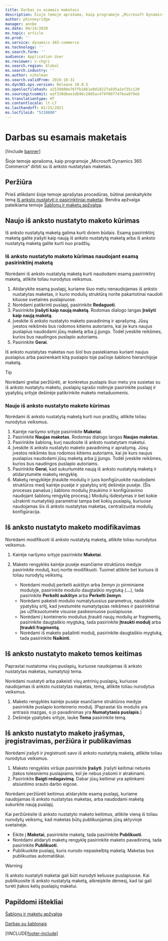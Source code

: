 ```yaml
---
title: Darbas su esamais maketais
description: Šioje temoje aprašoma, kaip programoje „Microsoft Dynamics 365 Commerce“ dirbti su iš anksto nustatytais maketais.
author: phinneyridge
manager: annbe
ms.date: 04/14/2020
ms.topic: article
ms.prod: ''
ms.service: dynamics-365-commerce
ms.technology: ''
ms.search.form: ''
audience: Application User
ms.reviewer: v-chgri
ms.search.region: Global
ms.search.industry: ''
ms.author: niholman
ms.search.validFrom: 2019-10-31
ms.dyn365.ops.version: Release 10.0.5
ms.openlocfilehash: a2539880e76ffb1861e0d18227a935a2ef35c120
ms.sourcegitcommit: eaf330dbee1db96c20d5ac479f007747bea079eb
ms.translationtype: HT
ms.contentlocale: lt-LT
ms.lasthandoff: 02/15/2021
ms.locfileid: "5210880"
---
```

# <a name="work-with-preset-layouts"></a>Darbas su esamais maketais


[!include [banner](includes/banner.md)]

Šioje temoje aprašoma, kaip programoje „Microsoft Dynamics 365 Commerce“ dirbti su iš anksto nustatytais maketais.

## <a name="overview"></a>Peržiūra

Prieš atlikdami šioje temoje aprašytas procedūras, būtinai perskaitykite temą [Iš anksto nustatyti ir pasirinktiniai maketai](templates-layouts-overview.md#preset-and-custom-layouts). Bendra apžvalga pateikiama temoje [Šablonų ir maketų apžvalga](templates-layouts-overview.md).

## <a name="create-a-new-preset-layout"></a>Naujo iš anksto nustatyto maketo kūrimas

Iš anksto nustatytą maketą galima kurti dviem būdais. Esamą pasirinktinį maketą galite įrašyti kaip naują iš anksto nustatytą maketą arba iš anksto nustatytą maketą galite kurti nuo pradžių.

### <a name="create-a-preset-layout-from-an-existing-custom-layout"></a>Iš anksto nustatyto maketo kūrimas naudojant esamą pasirinktinį maketą

Norėdami iš anksto nustatytą maketą kurti naudodami esamą pasirinktinį maketą, atlikite toliau nurodytus veiksmus.

1. Atidarykite esamą puslapį, kuriame šiuo metu nenaudojamas iš anksto nustatytas maketas, ir kurio modulių struktūrą norite pakartotinai naudoti kituose svetainės puslapiuose.
1. Norėdami patikrinti puslapį, pasirinkite **Redaguoti**.
1. Pasirinkite **Įrašyti kaip naują maketą**. Rodomas dialogo langas **Įrašyti kaip naują maketą**.
1. Įveskite iš anksto nustatyto maketo pavadinimą ir aprašymą. Jūsų įvestos reikšmės bus rodomos kitiems autoriams, kai jie kurs naujus puslapius naudodami jūsų maketą arba jį įjungs. Todėl įveskite reikšmes, kurios bus naudingos puslapio autoriams.
1. Pasirinkite **Gerai**.

Iš anksto nustatytas maketas nuo šiol bus pasiekiamas kuriant naujus puslapius arba pasirenkant kitą puslapio toje pačioje šablono hierarchijoje maketą.

> [!TIP]
> Norėdami greitai peržiūrėti, ar konkretus puslapis šiuo metu yra susietas su iš anksto nustatytu maketu, puslapių sąrašo rodinyje pasirinkite puslapį ir ypatybių srityje dešinėje patikrinkite maketo metaduomenis.

### <a name="create-a-new-preset-layout"></a>Naujo iš anksto nustatyto maketo kūrimas

Norėdami iš anksto nustatytą maketą kurti nuo pradžių, atlikite toliau nurodytus veiksmus.

1. Kairėje naršymo srityje pasirinkite **Maketai**.
1. Pasirinkite **Naujas maketas**. Rodomas dialogo langas **Naujas maketas**.
1. Pasirinkite šabloną, kurį naudosite iš anksto nustatytam maketui.
1. Įveskite iš anksto nustatyto maketo pavadinimą ir aprašymą. Jūsų įvestos reikšmės bus rodomos kitiems autoriams, kai jie kurs naujus puslapius naudodami jūsų maketą arba jį įjungs. Todėl įveskite reikšmes, kurios bus naudingos puslapio autoriams.
1. Pasirinkite **Gerai**, kad sukurtumėte naują iš anksto nustatytą maketą ir atidarytumėte maketų rengyklę.
1. Maketų rengyklėje įtraukite modulių ir juos konfigūruokite naudodami struktūros medį kairėje pusėje ir ypatybių sritį dešinėje pusėje. (Šis procesas panašus į šablono modulių įtraukimo ir konfigūravimo naudojant šablonų rengyklę procesą.) Modulių išdėstymas ir bet kokie užrakinti numatytieji parametrai tampa bet kokių puslapių, kuriuose naudojamas šis iš anksto nustatytas maketas, centralizuota modulių konfigūracija.

## <a name="modify-a-preset-layout"></a>Iš anksto nustatyto maketo modifikavimas

Norėdami modifikuoti iš anksto nustatytą maketą, atlikite toliau nurodytus veiksmus.

1. Kairėje naršymo srityje pasirinkite **Maketai**.
1. Maketo rengyklės kairėje pusėje esančiame struktūros medyje pasirinkite modulį, kurį norite modifikuoti. Tuomet atlikite bet kuriuos iš toliau nurodytų veiksmų.

    - Norėdami modulį perkelti aukštyn arba žemyn jo pirminiame modulyje, pasirinkite modulio daugtaškio mygtuką (**...**), tada pasirinkite **Perkelti aukštyn** arba **Perkelti žemyn**.
    - Norėdami pakeisti modulio numatytuosius parametrus, naudokite ypatybių sritį, kad įvestumėte numatytąsias reikšmes ir pasirinktinai jas užfiksuotumėte visuose paskesniuose puslapiuose.
    - Norėdami į konteinerio modulius įtraukti naujų modulių ar fragmentų, pasirinkite daugtaškio mygtuką, tada pasirinkite **Įtraukti modulį** arba **Įtraukti fragmentą**.
    - Norėdami iš maketo pašalinti modulį, pasirinkite daugtaškio mygtuką, tada pasirinkite **Naikinti**.

## <a name="change-a-preset-layout-theme"></a>Iš anksto nustatyto maketo temos keitimas

Paprastai nustatoma visų puslapių, kuriuose naudojamas iš anksto nustatytas maketas, numatytoji tema.

Norėdami nustatyti arba pakeisti visų antrinių puslapių, kuriuose naudojamas iš anksto nustatytas maketas, temą, atlikite toliau nurodytus veiksmus.

1. Maketo rengyklės kairėje pusėje esančiame struktūros medyje pasirinkite puslapio konteinerio modulį. (Paprastai šis modulis yra antrasis mazgas, o jo pavadinimas yra **Numatytasis puslapis**.)
1. Dešinėje ypatybės srityje, lauke **Tema** pasirinkite temą.

## <a name="save-check-in-preview-and-publish-a-preset-layout"></a>Iš anksto nustatyto maketo įrašymas, įregistravimas, peržiūra ir publikavimas

Norėdami įrašyti ir įregistruoti savo iš anksto nustatytą maketą, atlikite toliau nurodytus veiksmus.

1. Maketo rengyklės viršuje pasirinkite **Įrašyti**. Įrašyti keitimai neturės įtakos tolesniems puslapiams, kol jie nebus įrašomi ir atrakinami.
1. Pasirinkite **Baigti redagavimą**. Dabar jūsų keitimai yra aptinkami atsiuntimo srauto darbo eigose.

Norėdami peržiūrėti keitimus atidarykite esamą puslapį, kuriame naudojamas iš anksto nustatytas maketas, arba naudodami maketą sukurkite naują puslapį.

Kai peržiūrėsite iš anksto nustatyto maketo keitimus, atlikite vieną iš toliau nurodytų veiksmų, kad maketas būtų publikuojamas jūsų aktyvioje svetainėje.

* Eikite į **Maketai**, pasirinkite maketą, tada pasirinkite **Publikuoti**.
* Norėdami atidaryti maketų rengyklę pasirinkite maketo pavadinimą, tada pasirinkite **Publikuoti**.
* Publikuokite puslapį, kuris nurodo nepaskelbtą maketą. Maketas bus publikuotas automatiškai.

> [!WARNING]
> Iš anksto nustatyti maketai gali būti nurodyti keliuose puslapiuose. Kai publikuosite iš anksto nustatytą maketą, atkreipkite dėmesį, kad tai gali turėti įtakos kelių puslapių maketui.

## <a name="additional-resources"></a>Papildomi ištekliai

[Šablonų ir maketų apžvalga](templates-layouts-overview.md)

[Darbas su šablonais](work-with-templates.md)


[!INCLUDE[footer-include](../includes/footer-banner.md)]